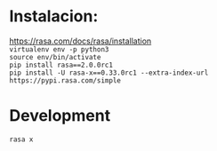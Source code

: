 # Instalacion:
https://rasa.com/docs/rasa/installation<br>
`virtualenv env -p python3`<br>
`source env/bin/activate`<br>
`pip install rasa==2.0.0rc1`<br>
`pip install -U rasa-x==0.33.0rc1 --extra-index-url https://pypi.rasa.com/simple`<br>

# Development
`rasa x`
